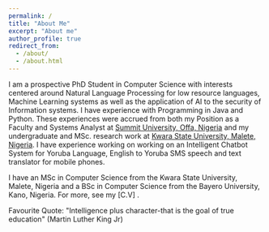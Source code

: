 ```yaml
---
permalink: /
title: "About Me"
excerpt: "About me"
author_profile: true
redirect_from: 
  - /about/
  - /about.html
---
```


I am a prospective PhD Student in Computer Science with interests centered around  Natural Language Processing for low resource languages, Machine Learning systems as well as the application of AI to the security of Information systems. I have experience with Programming in Java and Python. These experiences were accrued from both my Position as a Faculty and Systems Analyst at [Summit University, Offa, Nigeria](www.summituniversity.edu.ng) and my undergraduate and MSc. research work at [Kwara State University, Malete, Nigeria](web.kwasu.edu.ng). I have experience working on  working on an Intelligent Chatbot System for Yoruba Language, English to Yoruba SMS speech and text translator for mobile phones. 

I have an MSc in Computer Science from the Kwara State University, Malete, Nigeria and a BSc in Computer Science from the Bayero University, Kano, Nigeria. For more, see my [C.V] .

Favourite Quote: "Intelligence plus character-that is the goal of true education" (Martin Luther King Jr)



